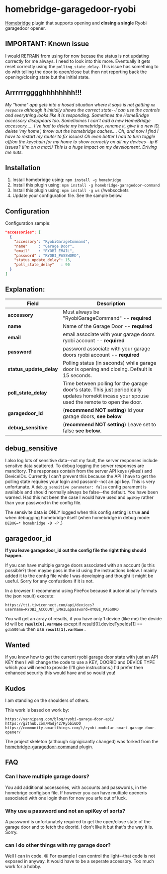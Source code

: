 # homebridge-garagedoor-ryobi

[Homebridge](https://github.com/nfarina/homebridge) plugin that supports opening and **closing a single** Ryobi garagedoor opener.

## IMPORTANT: Known issue

I would REFRAIN from using for now becase the status is not updating correctly for me always. I need to look into this more. Eventually it gets reset correctly using the `polling_state_delay`. This issue has something to do with telling the door to open/close but then not reporting back the opening/closing state but the initial state. 

## Arrrrrrgggghhhhhhhh!!! 

*My "home" app gets into a hosed situation where it says  is not getting `no response` although it initially shows the correct state--I can use the controls and everything looks like it is responding. Sometimes the HomeBridge accessory disappears too. Sometiomes I can't add a new HomeBridge accessory.....   I've had to delete my homebridge, rename it, give it a new ID, delete 'my home',  throw out the homebridge caches.... Oh, and now I find I have to restart my router to fix issues! Oh even better I had to turn toggle off/on the keychain for my home to show correctly on all my devices--ip 6 issues? (I'm on a mac!) This is a huge impact on my development. Driving me nuts.*

## Installation

1. Install homebridge using: `npm install -g homebridge`
2. Install this plugin using: `npm install -g homebridge-garagedoor-command`
3. Install this plugin using: `npm install -g ws` //websockets
4. Update your configuration file. See the sample below.

## Configuration

Configuration sample:

```json
"accessories": [
  {
    "accessory": "RyobiGarageCommand",
    "name"     : "Garage Door",
    "email"    : "RYOBI_EMAIL",
    "password" : "RYOBI_PASSWORD",
    "status_update_delay": 15,
    "poll_state_delay"   : 90
  }
]

```
## Explanation:

Field                   | Description
------------------------|------------
**accessory**                  | Must always be "RyobiGarageCommand" -- **required**
**name**                          | Name of the Garage Door  -- **required**
**email** 			   | email associate with your garage doors ryobi account -- **required** 
**password**	                  | password associate with your garage doors ryobi account  -- **required**
**status_update_delay** | Polling status (in seconds) while garage door is opening and closing. Default is 15 seconds.  
**poll_state_delay**        | Time between polling for the garage door's state. This just periodically updates homekit incase your spouse used the remote to open the door.  
**garagedoor_id**        |  (**recommend NOT setting**) Id your garage doors, **see below**
**debug_sensitive**    |  (**recommend NOT setting**) Leave set to false **see below**.

## debug_sensitive

I also log lots of sensitive data--not my fault, the server responses include sensitve data scattered. To debug logging the server responses are manditory. The responses contain from the server API keys (yikes!) and DeviceIDs. Currently I can't prevent this because the API I have to get the polling state requires your login and passord--not an api key. This is very unfortunate. A  `debug_sensitive parameter: false`  config parament is available and should normally always be false--the default. You have been warned. Had this not been the case I would have used and `apiKey` rather than your password in the config file.

The sensivite data is ONLY logged when this config setting is true **and** when debugging homebridge itself (when homebridge in debug mode: ` DEBUG=* homebridge -D -P`  .)

## garagedoor_id

**If you leave **garagedoor_id** out the config file the right thing should happen.**

If you can have multiple garage doors associated with an account (is this possible?) then maybe pass in the id using the instructions below. I mainly added it to the config file while I was developing and thought it might be useful. Sorry for any confustions if it is not. 

In a browser (I recommend using FireFox because it automatically formats the json result) execute:

`https://tti.tiwiconnect.com/api/devices?username=RYOBI_ACCOUNT_EMAIL&password=RYOBI_PASSORD`

You will get an array of results, if you have only 1 device (like me) the devide id will be **`result[0].varName`** except if result[0].deviceTypeIds[1] == `gda500hub` then use **`result[1].varName`** .

## Wanted

If you know how to get the current ryobi garage door state with just an API KEY  then I will change the code to use a KEY, DOORID and DEVICE TYPE which you will need to provide (I'll give instructions.) I'd prefer then enhanced security this would have and so would you!

## Kudos

I am standing on the shoulders of others.

This work is based on work by:

	https://yannipang.com/blog/ryobi-garage-door-api/
	https://github.com/Madj42/RyobiGDO
	https://community.smartthings.com/t/ryobi-modular-smart-garage-door-opener/
	
The project skeleton (although signigicantly changed) was forked from the [homebridge-garagedoor-command](https://github.com/apexad/homebridge-garagedoor-command) plugin.

## FAQ

### Can I have multiple garage doors?
You add additional accessories, with accounts and passwords, in the homebrige configjson file. 
If however you can have multiple openeris associated with one login then for now you arfe out of luck.

### Why use a password and not an apiKey of sorts?
A password is unfortunately required to get the open/close state of the garage door and to fetch the doorid. I don't like it but that's the way it is. Sorry.

### can I do other things with my garage door?
Well I can in code. 😜 For example I can control the light--that code is not exposed in anyway. It would have to be a seperate accessory. Too much work for a hobby.

